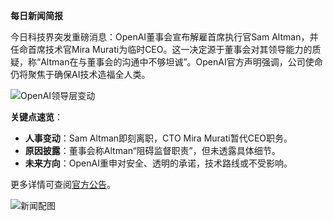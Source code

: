 **每日新闻简报**  

今日科技界突发重磅消息：OpenAI董事会宣布解雇首席执行官Sam Altman，并任命首席技术官Mira Murati为临时CEO。这一决定源于董事会对其领导能力的质疑，称“Altman在与董事会的沟通中不够坦诚”。OpenAI官方声明强调，公司使命仍将聚焦于确保AI技术造福全人类。  

![OpenAI领导层变动](https://cdn2.thecatapi.com/images/a1p.jpg)  

**关键点速览**：  
- **人事变动**：Sam Altman即刻离职，CTO Mira Murati暂代CEO职务。  
- **原因披露**：董事会称Altman“阻碍监督职责”，但未透露具体细节。  
- **未来方向**：OpenAI重申对安全、透明的承诺，技术路线或不受影响。  

更多详情可查阅[官方公告](https://openai.com/blog/openai-announces-leadership-transition)。  

![新闻配图](https://cdn2.thecatapi.com/images/a1p.jpg)